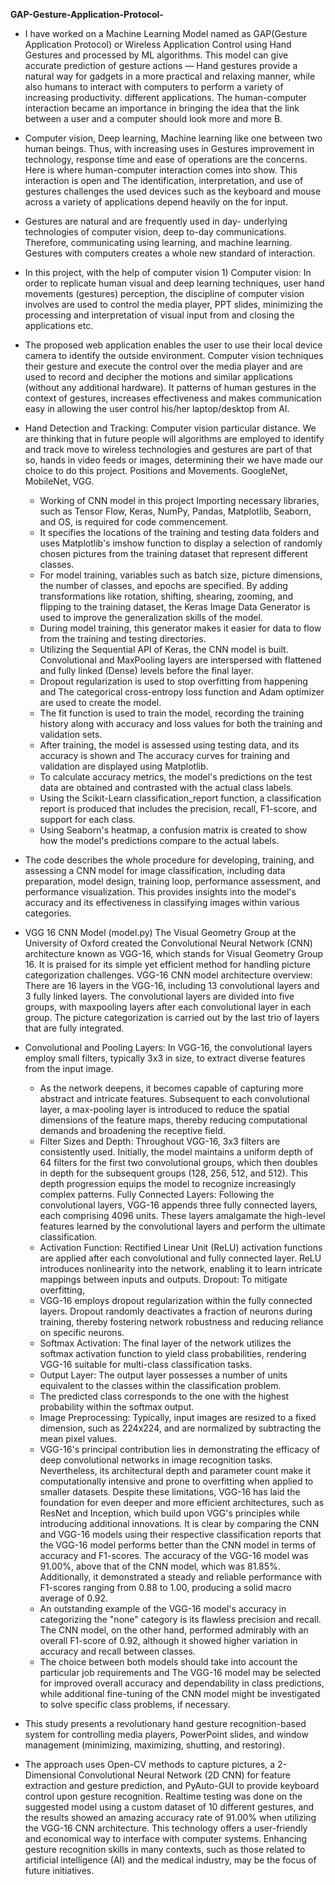 **GAP-Gesture-Application-Protocol-**

* I have worked on a Machine Learning Model named as GAP(Gesture Application Protocol) or Wireless Application Control using Hand Gestures and processed by ML algorithms.
  This model can give accurate prediction of gesture actions — Hand gestures provide a natural way for gadgets in a more practical and relaxing manner,
  while also humans to interact with computers to perform a variety of increasing productivity. different applications. 
  The human-computer interaction became an importance in bringing the idea that the link between a user and a computer should look more and more B.
* Computer vision, Deep learning, Machine learning like one between two human beings. Thus, with increasing uses in Gestures improvement in technology, response time and ease of operations are the concerns.
  Here is where human-computer interaction comes into show. This interaction is open and The identification, interpretation,
  and use of gestures challenges the used devices such as the keyboard and mouse across a variety of applications depend heavily on the for input.
* Gestures are natural and are frequently used in day- underlying technologies of computer vision, deep to-day communications. Therefore, communicating using learning, and machine learning.
  Gestures with computers creates a whole new standard of interaction.
* In this project, with the help of computer vision 1) Computer vision: In order to replicate human visual and deep learning techniques, user hand movements (gestures) perception,
  the discipline of computer vision involves are used to control the media player, PPT slides, minimizing the processing and interpretation of visual input from and closing the applications etc.
* The proposed web application enables the user to use their local device camera to identify the outside environment.
  Computer vision techniques their gesture and execute the control over the media player and are used to record and decipher the motions and similar applications (without any additional hardware).
  It patterns of human gestures in the context of gestures, increases effectiveness and makes communication easy in allowing the user control his/her laptop/desktop from AI.
* Hand Detection and Tracking: Computer vision particular distance. We are thinking that in future people will algorithms are employed to identify
  and track move to wireless technologies and gestures are part of that so, hands in video feeds or images, determining their we have made our choice to do this project.
  Positions and Movements. GoogleNet, MobileNet, VGG.
  * Working of CNN model in this project Importing necessary libraries, such as Tensor Flow, Keras, NumPy, Pandas, Matplotlib, Seaborn, and OS, is required for code commencement.
  * It specifies the locations of the training and testing data folders and uses Matplotlib's imshow function to display a selection of randomly chosen pictures
    from the training dataset that represent different classes.
  * For model training, variables such as batch size, picture dimensions, the number of classes, and epochs are specified.
    By adding transformations like rotation, shifting, shearing, zooming, and flipping to the training dataset, the Keras Image Data Generator is used to improve the generalization skills of the model.
  * During model training, this generator makes it easier for data to flow from the training and testing directories.
  * Utilizing the Sequential API of Keras, the CNN model is built. Convolutional and MaxPooling layers are interspersed with flattened and fully linked (Dense) levels before the final layer.
  * Dropout regularization is used to stop overfitting from happening and The categorical cross-entropy loss function and Adam optimizer are used to create the model.
  * The fit function is used to train the model, recording the training history along with accuracy and loss values for both the training and validation sets.
  * After training, the model is assessed using testing data, and its accuracy is shown and The accuracy curves for training and validation are displayed using Matplotlib.
  * To calculate accuracy metrics, the model's predictions on the test data are obtained and contrasted with the actual class labels.
  * Using the Scikit-Learn classification_report function, a classification report is produced that includes the precision, recall, F1-score, and support for each class.
  * Using Seaborn's heatmap, a confusion matrix is created to show how the model's predictions compare to the actual labels.

* The code describes the whole procedure for developing, training, and assessing a CNN model for image classification, including data preparation, model design, training loop,
  performance assessment, and performance visualization. This provides insights into the model's accuracy and its effectiveness in classifying images within various categories.
* VGG 16 CNN Model (model.py) The Visual Geometry Group at the University of Oxford created the Convolutional Neural Network (CNN) architecture known as VGG-16,
  which stands for Visual Geometry Group 16. It is praised for its simple yet efficient method for handling picture categorization challenges.
  VGG-16 CNN model architecture overview: There are 16 layers in the VGG-16, including 13 convolutional layers and 3 fully linked layers.
  The convolutional layers are divided into five groups, with maxpooling layers after each convolutional layer in each group.
  The picture categorization is carried out by the last trio of layers that are fully integrated.
* Convolutional and Pooling Layers: In VGG-16, the convolutional layers employ small filters, typically 3x3 in size, to extract diverse features from the input image.
  * As the network deepens, it becomes capable of capturing more abstract and intricate features. Subsequent to each convolutional layer,
    a max-pooling layer is introduced to reduce the spatial dimensions of the feature maps, thereby reducing computational demands and broadening the receptive field.
  * Filter Sizes and Depth: Throughout VGG-16, 3x3 filters are consistently used. Initially, the model maintains a uniform depth of 64 filters for the first two convolutional groups,
    which then doubles in depth for the subsequent groups (128, 256, 512, and 512). This depth progression equips the model to recognize increasingly complex patterns.
    Fully Connected Layers: Following the convolutional layers, VGG-16 appends three fully connected layers, each comprising 4096 units.
    These layers amalgamate the high-level features learned by the convolutional layers and perform the ultimate classification.
  * Activation Function: Rectified Linear Unit (ReLU) activation functions are applied after each convolutional and fully connected layer.
    ReLU introduces nonlinearity into the network, enabling it to learn intricate mappings between inputs and outputs. Dropout: To mitigate overfitting,
  * VGG-16 employs dropout regularization within the fully connected layers. Dropout randomly deactivates a fraction of neurons during training,
    thereby fostering network robustness and reducing reliance on specific neurons.
  * Softmax Activation: The final layer of the network utilizes the softmax activation function to yield class probabilities, rendering VGG-16 suitable for multi-class classification tasks.
  * Output Layer: The output layer possesses a number of units equivalent to the classes within the classification problem.
  * The predicted class corresponds to the one with the highest probability within the softmax output.
  * Image Preprocessing: Typically, input images are resized to a fixed dimension, such as 224x224, and are normalized by subtracting the mean pixel values.
  * VGG-16's principal contribution lies in demonstrating the efficacy of deep convolutional networks in image recognition tasks.
    Nevertheless, its architectural depth and parameter count make it computationally intensive and prone to overfitting when applied to smaller datasets.
    Despite these limitations, VGG-16 has laid the foundation for even deeper and more efficient architectures, such as ResNet and Inception,
    which build upon VGG's principles while introducing additional innovations. It is clear by comparing the CNN and VGG-16 models using their respective classification reports
    that the VGG-16 model performs better than the CNN model in terms of accuracy and F1-scores. The accuracy of the VGG-16 model was 91.00%, above that of the CNN model,
    which was 81.85%. Additionally, it demonstrated a steady and reliable performance with F1-scores ranging from 0.88 to 1.00, producing a solid macro average of 0.92.
  * An outstanding example of the VGG-16 model's accuracy in categorizing the "none" category is its flawless precision and recall. The CNN model, on the other hand,
    performed admirably with an overall F1-score of 0.92, although it showed higher variation in accuracy and recall between classes.
  * The choice between both models should take into account the particular job requirements and The VGG-16 model may be selected for improved overall accuracy and dependability in class predictions,
    while additional fine-tuning of the CNN model might be investigated to solve specific class problems, if necessary.

* This study presents a revolutionary hand gesture recognition-based system for controlling media players, PowerPoint slides, and window management (minimizing, maximizing, shutting, and restoring).

* The approach uses Open-CV methods to capture pictures, a 2-Dimensional Convolutional Neural Network (2D CNN) for feature extraction and gesture prediction, and PyAuto-GUI to provide keyboard control upon gesture recognition. Realtime testing was done on the suggested model using a custom dataset of 10 different gestures, and the results showed an amazing accuracy rate of 91.00% when utilizing the VGG-16 CNN architecture. This technology offers a user-friendly and economical way to interface with computer systems. Enhancing gesture recognition skills in many contexts, such as those related to artificial intelligence (AI) and the medical industry, may be the focus of future initiatives.

